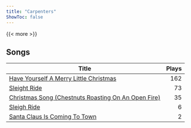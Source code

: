 ```yaml
---
title: "Carpenters"
ShowToc: false
---
```


{{< more >}}

## Songs
Title | Plays 
----- | -----: 
[Have Yourself A Merry Little Christmas](/songs/have-yourself-a-merry-little-christmas) | 162
[Sleight Ride](/songs/sleight-ride) | 73
[Christmas Song (Chestnuts Roasting On An Open Fire)](/songs/christmas-song-chestnuts-roasting-on-an-open-fire) | 35
[Sleigh Ride](/songs/sleigh-ride) | 6
[Santa Claus Is Coming To Town](/songs/santa-claus-is-coming-to-town) | 2

